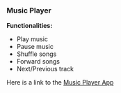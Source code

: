 ### Music Player

**Functionalities:**
- Play music  
- Pause music  
- Shuffle songs  
- Forward songs  
- Next/Previous track

Here is a link to the [Music Player App](https://britonkyalo.github.io/music-player-30-09-2025/)



